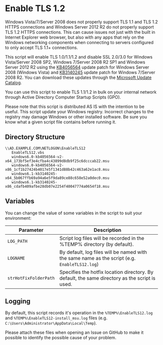 # Enable TLS 1.2

Windows Vista/7/Server 2008 does not properly support TLS 1.1 and TLS 1.2 HTTPS connections and Windows Server 2012 R2 do not properly support TLS 1.2 HTTPS connections. This can cause issues not just with the built in Internet Explorer web browser, but also with any apps that rely on the Windows networking components when connecting to servers configured to only accept TLS 1.1+ connections.

This script will enable TLS 1.0/1.1/1.2 and disable SSL 2.0/3.0 for Windows Vista/Server 2008 SP2, Windows 7/Server 2008 R2 SP1 and Windows Server 2012 R2 using the [KB4056564](https://www.catalog.update.microsoft.com/Search.aspx?q=KB4056564) update patch for Windows Server 2008 (Windows Vista) and [KB3140245](https://www.catalog.update.microsoft.com/Search.aspx?q=KB3140245) update patch for Windows 7/Server 2008 R2. You can download these updates through the [Microsoft Update Catalog](https://www.catalog.update.microsoft.com).

You can use this script to enable TLS 1.1/1.2 in bulk on your internal network through Active Directory Computer Startup Scripts (GPO).

Please note that this script is distributed AS IS with the intention to be useful. This script update your Windows registry. Incorrect changes to the registry may damage Windows or other installed software. Be sure you know what a given script file contains before running it.

## Directory Structure

```
\\AD.EXAMPLE.COM\NETLOGON\EnableTLS12
   EnableTLS12.vbs
   windows6.0-kb4056564-v2-x64_173bf5ef3e4cfba4c43899d8db9f25c6dcccab22.msu
   windows6.0-kb4056564-v2-x86_1cf1b27424b4017e5f1341d88b42c463a62e1ac8.msu
   windows6.1-kb3140245-x64_5b067ffb69a94a6e5f9da89ce88c658e52a0dec0.msu
   windows6.1-kb3140245-x86_cdafb409afbe28db07e2254f40047774a0654f18.msu
```

## Variables

You can change the value of some variables in the script to suit your environment:

| Parameter               | Description                                                                                     |
| ----------------------- | ----------------------------------------------------------------------------------------------- |
| ``LOG_PATH``            | Script log files will be recorded in the %TEMP% directory (by default).                         |
| ``LOGNAME``             | By default, log files will be named with the same name as the script (e.g. ``EnableTLS12.log``) |
| ``strHotFixFolderPath`` | Specifies the hotfix location directory. By default, the same directory as the script is used.  |

## Logging

By default, this script records it's operation in the ``%TEMP%\EnableTLS12.log`` and ``%TEMP%\EnableTLS12-install_msu.log`` files (e.g. ``C:\Users\Administrator\AppData\Local\Temp``).

Please attach these files when opening an Issue on GitHub to make it possible to identify the possible cause of your problem.
